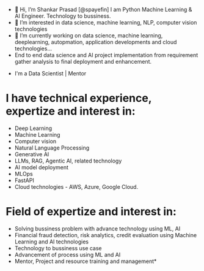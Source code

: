 - 👋 Hi, I’m Shankar Prasad [@spayefin] I am Python Machine Learning & AI Engineer. Technology to bussiness.
- 👀 I’m interested in data science, machine learning, NLP, computer vision technologies
- 🌱 I’m currently working on data science, machine learning, deeplearning, autopmation, application developments and cloud technologies...
- End to end data science and AI project implementation from requirement gather analysis to final deployment and enhancement.
  
* I'm a Data Scientist | Mentor
# I have technical experience, expertize and interest in:
* Deep Learning
* Machine Learning
* Computer vision
* Natural Language Processing
* Generative AI
* LLMs, RAG, Agentic AI, related technology
* AI model deployment
* MLOps
* FastAPI
* Cloud technologies - AWS, Azure, Google Cloud.

# Field of expertize and interest in:
* Solving bussiness problem with advance technology using ML, AI 
* Financial fraud detection, risk analytics, credit evaluation using Machine Learning and AI technologies
* Technology to bussiness use case
* Advancement of process using ML and AI
* Mentor, Project and resource training and management*  

<!---
spayefin/spayefin is a ✨ special ✨ repository because its `README.md` (this file) appears on your GitHub profile.
You can click the Preview link to take a look at your changes.
--->
